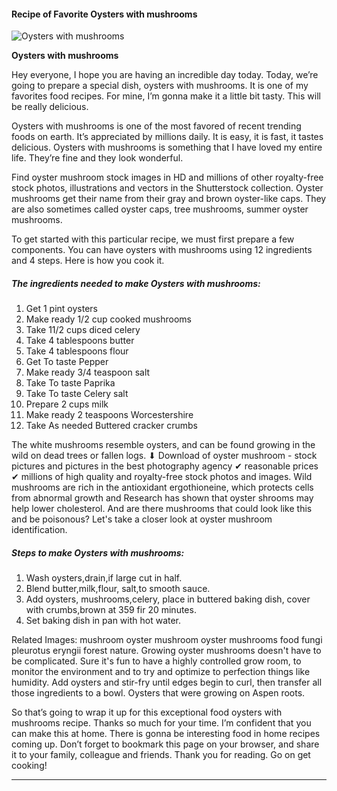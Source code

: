             

#### Recipe of Favorite Oysters with mushrooms

![Oysters with mushrooms](https://img-global.cpcdn.com/recipes/1c8744002e3add8a/751x532cq70/oysters-with-mushrooms-recipe-main-photo.jpg)

**Oysters with mushrooms**

Hey everyone, I hope you are having an incredible day today. Today, we’re going to prepare a special dish, oysters with mushrooms. It is one of my favorites food recipes. For mine, I’m gonna make it a little bit tasty. This will be really delicious.

Oysters with mushrooms is one of the most favored of recent trending foods on earth. It’s appreciated by millions daily. It is easy, it is fast, it tastes delicious. Oysters with mushrooms is something that I have loved my entire life. They’re fine and they look wonderful.

Find oyster mushroom stock images in HD and millions of other royalty-free stock photos, illustrations and vectors in the Shutterstock collection. Oyster mushrooms get their name from their gray and brown oyster-like caps. They are also sometimes called oyster caps, tree mushrooms, summer oyster mushrooms.

To get started with this particular recipe, we must first prepare a few components. You can have oysters with mushrooms using 12 ingredients and 4 steps. Here is how you cook it.

##### The ingredients needed to make Oysters with mushrooms:

1.  Get 1 pint oysters
2.  Make ready 1/2 cup cooked mushrooms
3.  Take 11/2 cups diced celery
4.  Take 4 tablespoons butter
5.  Take 4 tablespoons flour
6.  Get To taste Pepper
7.  Make ready 3/4 teaspoon salt
8.  Take To taste Paprika
9.  Take To taste Celery salt
10.  Prepare 2 cups milk
11.  Make ready 2 teaspoons Worcestershire
12.  Take As needed Buttered cracker crumbs

The white mushrooms resemble oysters, and can be found growing in the wild on dead trees or fallen logs. ⬇ Download of oyster mushroom - stock pictures and pictures in the best photography agency ✔ reasonable prices ✔ millions of high quality and royalty-free stock photos and images. Wild mushrooms are rich in the antioxidant ergothioneine, which protects cells from abnormal growth and Research has shown that oyster shrooms may help lower cholesterol. And are there mushrooms that could look like this and be poisonous? Let's take a closer look at oyster mushroom identification.

##### Steps to make Oysters with mushrooms:

1.  Wash oysters,drain,if large cut in half.
2.  Blend butter,milk,flour, salt,to smooth sauce.
3.  Add oysters, mushrooms,celery, place in buttered baking dish, cover with crumbs,brown at 359 fir 20 minutes.
4.  Set baking dish in pan with hot water.

Related Images: mushroom oyster mushroom oyster mushrooms food fungi pleurotus eryngii forest nature. Growing oyster mushrooms doesn't have to be complicated. Sure it's fun to have a highly controlled grow room, to monitor the environment and to try and optimize to perfection things like humidity. Add oysters and stir-fry until edges begin to curl, then transfer all those ingredients to a bowl. Oysters that were growing on Aspen roots.

So that’s going to wrap it up for this exceptional food oysters with mushrooms recipe. Thanks so much for your time. I’m confident that you can make this at home. There is gonna be interesting food in home recipes coming up. Don’t forget to bookmark this page on your browser, and share it to your family, colleague and friends. Thank you for reading. Go on get cooking!

* * *